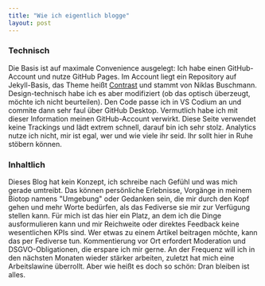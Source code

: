 ```yaml
---
title: "Wie ich eigentlich blogge"
layout: post
---
```


### Technisch
Die Basis ist auf maximale Convenience ausgelegt: Ich habe einen GitHub-Account und nutze GitHub Pages. Im Account liegt ein Repository auf Jekyll-Basis, das Theme heißt [Contrast](https://github.com/niklasbuschmann/contrast) und stammt von Niklas Buschmann. Design-technisch habe ich es aber modifiziert (ob das optisch überzeugt, möchte ich nicht beurteilen). Den Code passe ich in VS Codium an und commite dann sehr faul über GitHub Desktop. Vermutlich habe ich mit dieser Information meinen GitHub-Account verwirkt. Diese Seite verwendet keine Trackings und lädt extrem schnell, darauf bin ich sehr stolz. Analytics nutze ich nicht, mir ist egal, wer und wie viele ihr seid. Ihr sollt hier in Ruhe stöbern können.

### Inhaltlich
Dieses Blog hat kein Konzept, ich schreibe nach Gefühl und was mich gerade umtreibt. Das können persönliche Erlebnisse, Vorgänge in meinem Biotop namens "Umgebung" oder Gedanken sein, die mir durch den Kopf gehen und mehr Worte bedürfen, als das Fediverse sie mir zur Verfügung stellen kann. Für mich ist das hier ein Platz, an dem ich die Dinge ausformulieren kann und mir Reichweite oder direktes Feedback keine wesentlichen KPIs sind. Wer etwas zu einem Artikel beitragen möchte, kann das per Fediverse tun. Kommentierung vor Ort erfordert Moderation und DSGVO-Obligationen, die erspare ich mir gerne. An der Frequenz will ich in den nächsten Monaten wieder stärker arbeiten, zuletzt hat mich eine Arbeitslawine überrollt. Aber wie heißt es doch so schön: Dran bleiben ist alles.